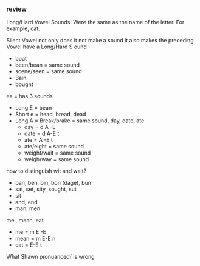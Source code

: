 ### review
Long/Hard Vowel Sounds: Were the same as the name of the letter. For example, cat.

Silent Vowel not only  does it not make a sound it also makes the preceding  Vowel have a Long/Hard S ound
- boat
- been/bean = same sound
- scene/seen = same sound
- Bain
- bought

ea = has 3 sounds
- Long E = bean
- Short e = head, bread, dead
- Long A = Break/brake  = same sound, day, date, ate
	- day = d A -E
	- date = d A-E t
	- ate = A -E t
	- ate/eight = same sound
	- weight/wait = same sound
	- weigh/way = same sound

how to distinguish wit and wait?
- ban, ben, bin, bon (dage), bun
- sat, set, sity, sought, sut
- sit
- and, end
- man, men

me , mean, eat
- me = m E -E
- mean = m E-E n
- eat  = E-E t

What Shawn pronuanced( is wrong 
<!--stackedit_data:
eyJoaXN0b3J5IjpbLTEyMjM1OTc4MTQsNzMwOTk4MTE2XX0=
-->